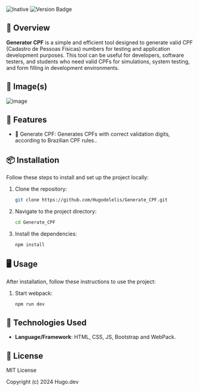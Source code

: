 ![Inative](https://img.shields.io/badge/status-inative-red)
![Version Badge](https://img.shields.io/badge/version-1.0.0-blue)

## 📖 Overview

**Generator CPF** is a simple and efficient tool designed to generate valid CPF (Cadastro de Pessoas Físicas) 
numbers for testing and application development purposes. This tool can be useful for developers, software testers, 
and students who need valid CPFs for simulations, system testing, and form filling in development environments.
## 📸 Image(s)
![image](https://github.com/user-attachments/assets/707b2d8f-2640-4977-9167-e106ffc816ff)

## 🚀 Features

- 🌟 Generate CPF: Generates CPFs with correct validation digits, according to Brazilian CPF rules..

## 📦 Installation

Follow these steps to install and set up the project locally:

1. Clone the repository:
    ```bash
    git clone https://github.com/Hugodelelis/Generate_CPF.git
    ```
2. Navigate to the project directory:
    ```bash
    cd Generate_CPF
    ```
3. Install the dependencies:
    ```bash
    npm install
    ```

## 🖥️ Usage

After installation, follow these instructions to use the project:

1. Start webpack:
    ```bash
    npm run dev
    ```

## 🔧 Technologies Used

- **Language/Framework**: HTML, CSS, JS, Bootstrap and WebPack.

## 📜 License
MIT License

Copyright (c) 2024 Hugo.dev
